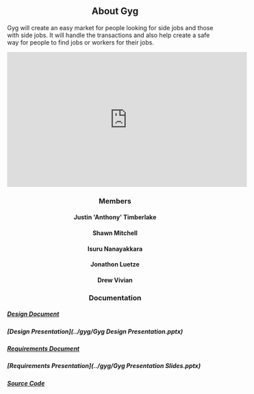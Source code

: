 ## <center>About Gyg</center>

Gyg will create an easy market for people looking for side jobs and those with side
jobs. It will handle the transactions and also help create a safe way for people to find jobs or
workers for their jobs. 

<center><iframe width="560" height="315" frameborder="0"
src="https://www.youtube.com/embed/dQw4w9WgXcQ">
</iframe></center>

### <center>Members</center>

#### <center>Justin 'Anthony' Timberlake</center>
#### <center>Shawn Mitchell</center>
#### <center>Isuru Nanayakkara</center>
#### <center>Jonathon Luetze</center>
#### <center>Drew Vivian</center>


### <center>Documentation</center>

##### [Design Document](../gyg/Design.pdf)
##### [Design Presentation](../gyg/Gyg Design Presentation.pptx)
##### [Requirements Document](../gyg/Requirements.pdf)
##### [Requirements Presentation](../gyg/Gyg Presentation Slides.pptx)
##### [Source Code](https://github.com/gyg-inc/gyg-android)
